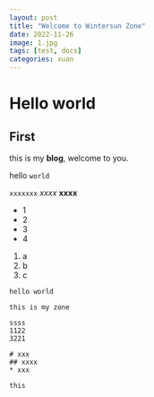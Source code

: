 ```yaml
---
layout: post
title: "Welcome to Wintersun Zone"
date: 2022-11-26
image: 1.jpg
tags: [test, docs]
categories: xuan
---
```


# Hello world

## First

this is my **blog**, welcome to you.

hello `world`

`xxxxxxx` *xxxx* **xxxx** 

* 1
* 2
* 3
* 4

1. a
2. b
3. c

```
hello world

this is my zone
```

```
ssss
1122
3221

# xxx
## xxxx
* xxx

this
```